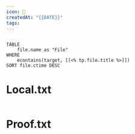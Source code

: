 ```yaml
---
icon: 🎯
createdAt: "{{DATE}}"
tags:
---
```


```dataview

TABLE 
	file.name as "File"
WHERE
	econtains(target, [[<% tp.file.title %>]])
SORT file.ctime DESC
```

# Local.txt
```

```
# Proof.txt
```

```
